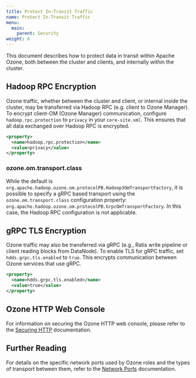 ```yaml
---
title: Protect In-Transit Traffic
name: Protect In-Transit Traffic
menu:
  main:
    parent: Security
weight: 6
---
```

<!---
    Licensed to the Apache Software Foundation (ASF) under one or more
    contributor license agreements.  See the NOTICE file distributed with
    this work for additional information regarding copyright ownership.
    The ASF licenses this file to You under the Apache License, Version 2.0
    (the "License"); you may not use this file except in compliance with
    the License.  You may obtain a copy of the License at

        http://www.apache.org/licenses/LICENSE-2.0

    Unless required by applicable law or agreed to in writing, software
    distributed under the License is distributed on an "AS IS" BASIS,
    WITHOUT WARRANTIES OR CONDITIONS OF ANY KIND, either express or implied.
    See the License for the specific language governing permissions and
    limitations under the License.
-->

This document describes how to protect data in transit within Apache Ozone, both between the cluster and clients, and internally within the cluster.

## Hadoop RPC Encryption

Ozone traffic, whether between the cluster and client, or internal inside the cluster, may be transferred via Hadoop RPC (e.g. client to Ozone Manager). To encrypt client-OM (Ozone Manager) communication, configure `hadoop.rpc.protection` to `privacy` in your `core-site.xml`. This ensures that all data exchanged over Hadoop RPC is encrypted.

```xml
<property>
  <name>hadoop.rpc.protection</name>
  <value>privacy</value>
</property>
```

### ozone.om.transport.class

While the default is `org.apache.hadoop.ozone.om.protocolPB.Hadoop3OmTransportFactory`, it is possible to specify a gRPC based transport using the `ozone.om.transport.class` configuration property: `org.apache.hadoop.ozone.om.protocolPB.GrpcOmTransportFactory`. In this case, the Hadoop RPC configuration is not applicable.

## gRPC TLS Encryption

Ozone traffic may also be transferred via gRPC (e.g., Ratis write pipeline or client reading blocks from DataNode). To enable TLS for gRPC traffic, set `hdds.grpc.tls.enabled` to `true`. This encrypts communication between Ozone services that use gRPC.

```xml
<property>
  <name>hdds.grpc.tls.enabled</name>
  <value>true</value>
</property>
```

## Ozone HTTP Web Console

For information on securing the Ozone HTTP web console, please refer to the [Securing HTTP](https://ozone.apache.org/docs/latest/security/securing-http.html) documentation.

## Further Reading

For details on the specific network ports used by Ozone roles and the types of transport between them, refer to the [Network Ports](../concept/NetworkPorts.md) documentation.
